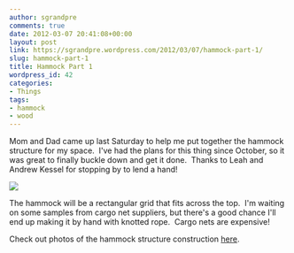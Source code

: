 ```yaml
---
author: sgrandpre
comments: true
date: 2012-03-07 20:41:08+00:00
layout: post
link: https://sgrandpre.wordpress.com/2012/03/07/hammock-part-1/
slug: hammock-part-1
title: Hammock Part 1
wordpress_id: 42
categories:
- Things
tags:
- hammock
- wood
---
```


Mom and Dad came up last Saturday to help me put together the hammock structure for my space.  I've had the plans for this thing since October, so it was great to finally buckle down and get it done.  Thanks to Leah and Andrew Kessel for stopping by to lend a hand!



[![](https://lh3.googleusercontent.com/-jK9BaHhD-mY/T1PBIqOZ-SI/AAAAAAAAD3M/YDES3gvvbpk/s640/IMAG0167.jpg)](https://picasaweb.google.com/110452391549731294373/Hammock?authkey=Gv1sRgCIKZrtTcjdyfVg#)



The hammock will be a rectangular grid that fits across the top.  I'm waiting on some samples from cargo net suppliers, but there's a good chance I'll end up making it by hand with knotted rope.  Cargo nets are expensive!

Check out photos of the hammock structure construction [here](https://picasaweb.google.com/110452391549731294373/Hammock?authkey=Gv1sRgCIKZrtTcjdyfVg#).
